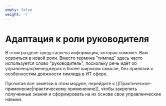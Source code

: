 ```yaml
---
empty: false
weight: -7
---
```

# Адаптация к роли руководителя

В этом разделе представлена информация, которая поможет Вам освоиться в новой роли. Вместо термина "тимлид" здесь часто используется слово "руководитель", поскольку речь идёт об управленцах/менеджерах в более широком смысле, без привязки к особенностям должности тимлида в ИТ сфере.

Прочитав все заметки в этом модуле, перейдите к [[Практическое-применение|практическому применению]], чтобы закрепить полученные знания и сформировать на их основе свои управленческие навыки.